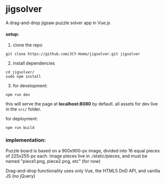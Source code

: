 # jigsolver
A drag-and-drop jigsaw puzzle solver app in Vue.js

#### setup:
1. clone the repo

`git clone https://github.com/JCY-Home/jigsolver.git jigsolver`

2. install dependencies

```
cd jigsolver/
sudo npm install
```

3. for development:

`npm run dev`

this will serve the page at **localhost:8080** by default.
all assets for dev live in the `src/` folder.

for deployment:

`npm run build`

### implementation:

Puzzle board is based on a 900x900-px image, divided into 16 equal pieces of 225x255-px each. Image pieces live in ./static/pieces, and must be named "piece1.png, piece2.png, etc" (for now)

Drag-and-drop functionality uses only Vue, the HTML5 DnD API, and vanilla JS (no jQuery)



